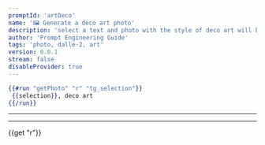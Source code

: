 ```yaml
---
promptId: 'artDeco'
name: '🖼️ Generate a deco art photo'
description: 'select a text and photo with the style of deco art will be generated using Dalle-2'
author: 'Prompt Engineering Guide'
tags: 'photo, dalle-2, art'
version: 0.0.1
stream: false
disableProvider: true
---
```

```handlebars
{{#run "getPhoto" "r" "tg_selection"}}
 {{selection}}, deco art
{{/run}}
```
***
***
{{get "r"}}